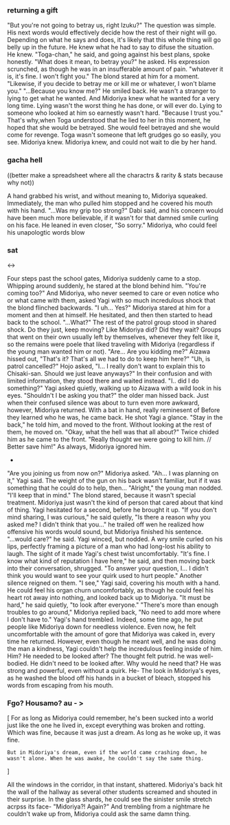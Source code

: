 ### returning a gift

"But you're not going to betray us, right Izuku?"
The question was simple. His next words would effectively decide how the rest of their night will go. Depending on what he says and does, it's likely that this whole thing will go belly up in the future. He knew what he had to say to difuse the situation.
He knew.
"Toga-chan," he said, and going against his best plans, spoke honestly. "What does it mean, to betray you?" he asked. His expression scrunched, as though he was in an insufferable amount of pain. "whatever it is, it's fine. I won't fight you."
The blond stared at him for a moment.
"Likewise, if you decide to betray me or kill me or whatever, I won't blame you."
"...Because you know me?"
He smiled back. He wasn't a stranger to lying to get what he wanted. And Midoriya knew what he wanted for a very long time. Lying wasn't the worst thing he has done, or will ever do. Lying to someone who looked at him so earnestly wasn't hard.
"Because I trust you."
That's why,when Toga understood that he lied to her in this moment, he hoped that she would be betrayed. She would feel betrayed and she would come for revenge. Toga wasn't someone that left grudges go so easily, you see. Midoriya knew.
Midoriya knew, and could not wait to die by her hand.

### gacha hell

((better make a spreadsheet where all the charactrs & rarity & stats because why not))

A hand grabbed his wrist, and without meaning to, Midoriya squeaked. Immediately, the man who pulled him stopped and he covered his mouth with his hand.
"...Was my grip too strong?" Dabi said, and his concern would have been much more believable, if it wasn't for that damned smile curling on his face. He leaned in even closer, "So sorry."
Midoriya, who could feel his unapologtic words blow 

### sat 



<-> 

Four steps past the school gates, Midoriya suddenly came to a stop. Whipping around suddenly, he stared at the blond behind him.
"You're coming too?"
And Midoriya, who never seemed to care or even notice who or what came with them, asked Yagi with so much incredulous shock that the blond flinched backwards. 
"I uh... Yes?"
Midoriya stared at him for a moment and then at himself. He hesitated, and then then started to head back to the school.
"...What?" 
The rest of the patrol group stood in shared shock. Do they just, keep moving? Like Midoriya did? Did they wait? Groups that went on their own usually left by themselves, whenever they felt like it, so the remains were poele that liked traveling with Midoriya (regardless if the young man wanted him or not). 
"Are... Are you kidding me?" Aizawa hissed out, "That's it? That's all we had to do to keep him here?"
"Uh, is patrol cancelled?" Hojo asked, "I... I really don't want to explain this to Chisaki-san. Should we just leave anyways?"
In their confusion and with limited information, they stood there and waited instead.
"I.. did I do something?" Yagi asked quietly, walking up to Aizawa with a wild look in his eyes.
"Shouldn't I be asking you that?" the older man hissed back.
Just when their confused silence was about to turn even more awkward, however, Midoriya returned. With a bat in hand, really reminesent of Before they learned who he was, he came back. He shot Yagi a glance.
"Stay in the back," he told him, and moved to the front. Without looking at the rest of them, he moved on. 
"Okay, what the hell was that all about?" Twice chided him as he came to the front. "Really thought we were going to kill him. // Better save him!"
As always, Midoriya ignored him. 

-

"Are you joining us from now on?" Midoriya asked.
"Ah... I was planning on it," Yagi said. The weight of the gun on his back wasn't familiar, but if it was something that he could do to help, then... 
"Alright," the young man nodded. "I'll keep that in mind."
The blond stared, because it wasn't special treatment. Midoriya just wasn't the kind of person that cared about that kind of thing. Yagi hesitated for a second, before he brought it up.
"If you don't mind sharing, I was curious," he said quietly, "Is there a reason why you asked me? I didn't think that you..." he trailed off wen he realized how offensive his words would sound, but Midoriya finished his sentence.
"...would care?" he said. 
Yagi winced, but nodded.
A wry smile curled on his lips, perfectly framing a picture of a man who had long-lost his ability to laugh. The sight of it made Yagi's chest twist uncomfortably. 
"It's fine. I know what kind of reputation I have here," he said, and then moving back into their conversation, shrugged. "To answer your question, I... I didn't think you would want to see your quirk used to hurt people."
Another silence reigned on them.
"I see," Yagi said, covering his mouth with a hand. He could feel his organ churn uncomfortably, as though he could feel his heart rot away into nothing, and looked back up to Midoriya. "It must be hard," he said quietly, "to look after everyone."
"There's more than enough troubles to go around," Midoriya replied back, "No need to add more where I don't have to."
Yagi's hand trembled. Indeed, some time ago, he put people like Midoriya down for needless violence. Even now, he felt uncomfortable with the amount of gore that Midoriya was caked in, every time he returned. 
However, even though he meant well, and he was doing the man a kindness, Yagi couldn't help the incredulous feeling inside of him. Him? He needed to be looked after? The thought felt putrid. he was well-bodied. He didn't need to be looked after. Why would he need that? He was strong and powerful, even without a quirk. He-
The look in Midoriya's eyes, as he washed the blood off his hands in a bucket of bleach, stopped his words from escaping from his mouth. 


### Fgo? Housamo? au - > 

[ 
    For as long as Midoriya could remember, he's been sucked into a world just like the one he lived in, except everything was broken and rotting. Which was fine, because it was just a dream. As long as he woke up, it was fine.

    But in Midoriya's dream, even if the world came crashing down, he wasn't alone. When he was awake, he couldn't say the same thing.

]

All the windows in the corridor, in that instant, shattered. Midoriya's back hit the wall of the hallway as several other students screamed and shouted in their surprise. In the glass shards, he could see the sinister smile stretch acrpss its face-
"Midoriya?! Again?"
And trembling from a nightmare he couldn't wake up from, Midoriya could ask the same damn thing.
